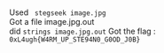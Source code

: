 # 
Used ``` stegseek image.jpg```  
Got a file image.jpg.out  
did ```strings image.jpg.out```
Got the flag : ```0xL4ugh{W4RM_UP_STE94N0_G0OD_J0B}```
